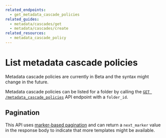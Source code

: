 ```yaml
---
related_endpoints:
  - get_metadata_cascade_policies
related_guides:
  - metadata/cascades/get
  - metadata/cascades/create
related_resources: 
  - metadata_cascade_policy
---
```


# List metadata cascade policies

<Message warning>
  Metadata cascade policies are currently in Beta and the syntax might change in
  the future.
</Message>

Metadata cascade policies can be listed for a folder by calling the 
[`GET /metadata_cascade_policies`][get_policies] API endpoint with a `folder_id`.

<Samples id="get_metadata_cascade_policies" />

## Pagination

This API uses [marker-based pagination][pagination] and can return a
`next_marker` value in the response body to indicate that more templates might
be available.

[get_policies]: e://get_metadata_cascade_policies
[pagination]: g://api-calls/pagination/marker-based
